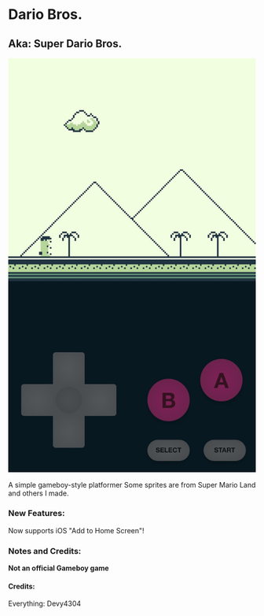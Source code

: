# Dario Bros.
## Aka: Super Dario Bros. ##

![](/Preview.jpeg)

A simple gameboy-style platformer
Some sprites are from Super Mario Land and others I made.

### New Features: ###
Now supports iOS "Add to Home Screen"!

### Notes and Credits: ###

**Not an official Gameboy game**

#### Credits: ####

Everything: Devy4304
